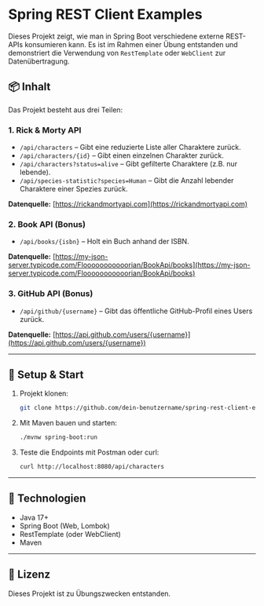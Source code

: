 # Spring REST Client Examples

Dieses Projekt zeigt, wie man in Spring Boot verschiedene externe REST-APIs konsumieren kann. Es ist im Rahmen einer Übung entstanden und demonstriert die Verwendung von `RestTemplate` oder `WebClient` zur Datenübertragung.

## 📦 Inhalt

Das Projekt besteht aus drei Teilen:

### 1. Rick & Morty API

- `/api/characters` – Gibt eine reduzierte Liste aller Charaktere zurück.
- `/api/characters/{id}` – Gibt einen einzelnen Charakter zurück.
- `/api/characters?status=alive` – Gibt gefilterte Charaktere (z.B. nur lebende).
- `/api/species-statistic?species=Human` – Gibt die Anzahl lebender Charaktere einer Spezies zurück.

**Datenquelle:** [https://rickandmortyapi.com](https://rickandmortyapi.com)

### 2. Book API (Bonus)

- `/api/books/{isbn}` – Holt ein Buch anhand der ISBN.

**Datenquelle:** [https://my-json-server.typicode.com/Flooooooooooorian/BookApi/books](https://my-json-server.typicode.com/Flooooooooooorian/BookApi/books)

### 3. GitHub API (Bonus)

- `/api/github/{username}` – Gibt das öffentliche GitHub-Profil eines Users zurück.

**Datenquelle:** [https://api.github.com/users/{username}](https://api.github.com/users/{username})

---

## 🚀 Setup & Start

1. Projekt klonen:

   ```bash
   git clone https://github.com/dein-benutzername/spring-rest-client-examples.git
   ```

2. Mit Maven bauen und starten:

   ```bash
   ./mvnw spring-boot:run
   ```

3. Teste die Endpoints mit Postman oder curl:

   ```bash
   curl http://localhost:8080/api/characters
   ```

---

## 💠 Technologien

- Java 17+
- Spring Boot (Web, Lombok)
- RestTemplate (oder WebClient)
- Maven

---

## 📄 Lizenz

Dieses Projekt ist zu Übungszwecken entstanden.

